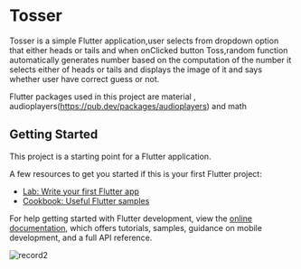 # Tosser
Tosser is a simple Flutter application,user selects from dropdown option that either heads or tails and when onClicked button Toss,random function automatically generates number based on the computation of the number it selects either of heads or tails and displays the image of it and says whether user have correct guess or not.

Flutter packages used in this project are material , audioplayers(https://pub.dev/packages/audioplayers) and math

## Getting Started

This project is a starting point for a Flutter application.

A few resources to get you started if this is your first Flutter project:

- [Lab: Write your first Flutter app](https://docs.flutter.dev/get-started/codelab)
- [Cookbook: Useful Flutter samples](https://docs.flutter.dev/cookbook)

For help getting started with Flutter development, view the
[online documentation](https://docs.flutter.dev/), which offers tutorials,
samples, guidance on mobile development, and a full API reference.

![record2](https://github.com/Balaji-spyder/Tosser/assets/115569923/c4ed8baa-562d-4dd3-9541-4a27ddc7e679)   
